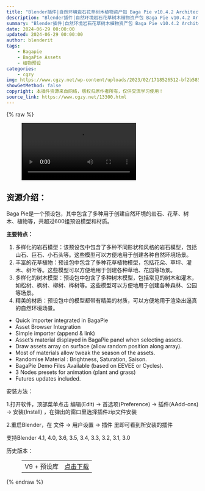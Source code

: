 ```yaml
---
title: "Blender插件|自然环境岩石花草树木植物资产包 Baga Pie v10.4.2 Architecture & Vegetation, Rocks, Trees + 预设库"
description: "Blender插件|自然环境岩石花草树木植物资产包 Baga Pie v10.4.2 Architecture & Vegetation, Rocks, Trees + 预设库"
summary: "Blender插件|自然环境岩石花草树木植物资产包 Baga Pie v10.4.2 Architecture & Vegetation, Rocks, Trees + 预设库"
date: 2024-06-29 00:00:00
updated: 2024-06-29 00:00:00
author: blenderit
tags: 
    - Bagapie
    - BagaPie Assets
    - 植物预设
categories:
    - cgzy
img: https://www.cgzy.net/wp-content/uploads/2023/02/1718526512-bf2b585aaeb7a04.webp
showGetMethod: false
copyright: 本插件资源来自网络，版权归原作者所有，仅供交流学习使用！
source_link: https://www.cgzy.net/13300.html
---
```


{% raw %}
<figure class="wp-block-video aligncenter"><video controls src="https://cloud.video.taobao.com/play/u/717183932/p/1/e/6/t/1/397477256302.mp4"></video></figure><div class="wp-block-pandastudio-title"><div class="title_style_01"><h2 id="h2-0">资源介绍：</h2></div></div><p class="is-style-text-indent-2em">Baga Pie是一个预设包，其中包含了多种用于创建自然环境的岩石、花草、树木、植物等，共超过600组预设模型和材质。</p><p class="is-style-text-indent-2em"><strong>主要特点：</strong></p><ol>
<li>多样化的岩石模型：该预设包中包含了多种不同形状和风格的岩石模型，包括山石、巨石、小石头等。这些模型可以方便地用于创建各种自然环境场景。</li>



<li>丰富的花草植物：预设包中包含了多种花草植物模型，包括花朵、草坪、灌木、树叶等。这些模型可以方便地用于创建各种草地、花园等场景。</li>



<li>多样化的树木模型：预设包中包含了多种树木模型，包括常见的树木和灌木，如松树、枫树、柳树、桦树等。这些模型可以方便地用于创建各种森林、公园等场景。</li>



<li>精美的材质：预设包中的模型都带有精美的材质，可以方便地用于渲染出逼真的自然环境场景。</li>
</ol><ul>
<li>Quick importer integrated in BagaPie</li>



<li>Asset Browser Integration</li>



<li>Simple importer (append &amp; link)</li>



<li>Asset’s material displayed in BagaPie panel when selecting assets.</li>



<li>Draw assets array on surface (allow random position along array).</li>



<li>Most of materials allow tweak the season of the assets.</li>



<li>Randomise Material : Brightness, Saturation, Saison.</li>



<li>BagaPie Demo Files Available (based on EEVEE or Cycles).</li>



<li>3 Nodes presets for animation (plant and grass)</li>



<li>Futures updates included.</li>
</ul><div class="wp-block-pandastudio-title"><div class="title_style_01"><p>安装方法：</p></div></div><p>1.打开软件，顶部菜单点击 编辑(Edit) → 首选项(Preference) → 插件(AAdd-ons) → 安装(Install) ，在弹出的窗口里选择插件zip文件安装</p><p>2.重启Blender，在 文件 → 用户设置 → 插件 里即可看到所安装的插件</p><div class="wp-block-pandastudio-tips"><div class="tip success "><p>支持Blender 4.1, 4.0, 3.6, 3.5, 3.4, 3.3, 3.2, 3.1, 3.0</p>
</div></div><div class="wp-block-pandastudio-title"><div class="title_style_01"><p>历史版本：</p></div></div><figure class="wp-block-table has-medium-font-size"><table><tbody><tr><td>V9 + 预设库</td><td><a href="https://www.cgzy.net/go?_=b90c2e9884aHR0cHM6Ly9wYW4uYmFpZHUuY29tL3MvMVhGOWdZWlBEUDhna2NJVGg2MmpsWkE%2FcHdkPTJ0eTg%3D" target="_blank">点击下载</a></td></tr></tbody></table></figure>
<div style="display: none">cgzy</div>
{% endraw %}